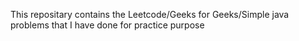 This repositary contains the Leetcode/Geeks for Geeks/Simple java problems that I have done for practice purpose
